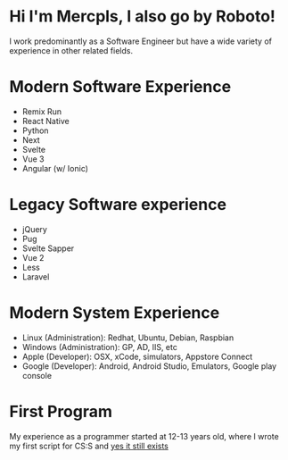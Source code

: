 # Hi I'm Mercpls, I also go by Roboto!

I work predominantly as a Software Engineer but have a wide variety of experience in other related fields.

# Modern Software Experience

* Remix Run
* React Native
* Python
* Next
* Svelte
* Vue 3
* Angular (w/ Ionic)

# Legacy Software experience

* jQuery
* Pug
* Svelte Sapper
* Vue 2
* Less
* Laravel

# Modern System Experience

* Linux (Administration): Redhat, Ubuntu, Debian, Raspbian
* Windows (Administration): GP, AD, IIS, etc
* Apple (Developer): OSX, xCode, simulators, Appstore Connect
* Google (Developer): Android, Android Studio, Emulators, Google play console


# First Program
My experience as a programmer started at 12-13 years old, where I wrote my first script for CS:S and [yes it still exists](https://gamebanana.com/scripts/5708)
